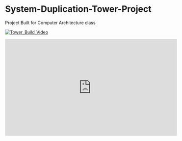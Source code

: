 # System-Duplication-Tower-Project
Project Built for Computer Architecture class

[![Tower_Build_Video](https://img.youtube.com/vi/TSE_Lp63H7c/0.jpg)](https://www.youtube.com/watch?v=TSE_Lp63H7c)

<iframe width="560" height="315" src="https://www.youtube.com/embed/TSE_Lp63H7c" title="YouTube video player" frameborder="0" allow="accelerometer; autoplay; clipboard-write; encrypted-media; gyroscope; picture-in-picture" allowfullscreen></iframe>
